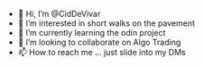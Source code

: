 - 👋 Hi, I’m @CidDeVivar
- 👀 I’m interested in short walks on the pavement
- 🌱 I’m currently learning the odin project
- 💞️ I’m looking to collaborate on Algo Trading
- 📫 How to reach me ... just slide into my DMs

<!---
CidDeVivar/CidDeVivar is a ✨ special ✨ repository because its `README.md` (this file) appears on your GitHub profile.
You can click the Preview link to take a look at your changes.
--->
